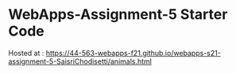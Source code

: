 # WebApps-Assignment-5 Starter Code

Hosted at :  https://44-563-webapps-f21.github.io/webapps-s21-assignment-5-SaisriChodisetti/animals.html 